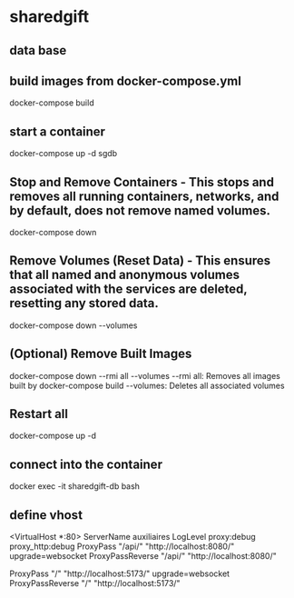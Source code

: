 # sharedgift

## data base
## build images from docker-compose.yml
docker-compose build
## start a container
docker-compose up -d sgdb

## Stop and Remove Containers - This stops and removes all running containers, networks, and by default, does not remove named volumes.
docker-compose down

## Remove Volumes (Reset Data) - This ensures that all named and anonymous volumes associated with the services are deleted, resetting any stored data.
docker-compose down --volumes

## (Optional) Remove Built Images
docker-compose down --rmi all --volumes
--rmi all: Removes all images built by docker-compose build
--volumes: Deletes all associated volumes

## Restart all
docker-compose up -d

## connect into the container
docker exec -it sharedgift-db bash

## define vhost
<VirtualHost *:80>
ServerName auxiliaires
LogLevel proxy:debug proxy_http:debug
ProxyPass "/api/" "http://localhost:8080/" upgrade=websocket
ProxyPassReverse "/api/" "http://localhost:8080/"

ProxyPass "/" "http://localhost:5173/" upgrade=websocket
ProxyPassReverse "/" "http://localhost:5173/"
</VirtualHost>
